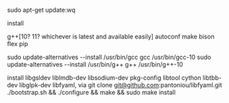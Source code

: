 sudo apt-get update:wq

install

g++[10? 11? whichever is latest and available easily]
autoconf
make
bison
flex
pip

sudo update-alternatives --install /usr/bin/gcc gcc /usr/bin/gcc-10
sudo update-alternatives --install /usr/bin/g++ g++ /usr/bin/g++-10

install
libgsldev
liblmdb-dev
libsodium-dev
pkg-config
libtool
cython
libtbb-dev
libglpk-dev
libfyaml, via git clone git@github.com:pantoniou/libfyaml.git
./bootstrap.sh && ./configure && make && sudo make install

